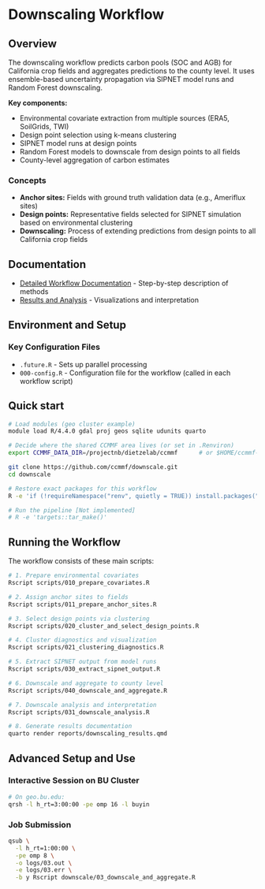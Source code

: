 # Downscaling Workflow

## Overview

The downscaling workflow predicts carbon pools (SOC and AGB) for California crop fields and aggregates predictions to the county level. It uses ensemble-based uncertainty propagation via SIPNET model runs and Random Forest downscaling.

**Key components:**
- Environmental covariate extraction from multiple sources (ERA5, SoilGrids, TWI)
- Design point selection using k-means clustering
- SIPNET model runs at design points
- Random Forest models to downscale from design points to all fields
- County-level aggregation of carbon estimates

### Concepts

- **Anchor sites:** Fields with ground truth validation data (e.g., Ameriflux sites)
- **Design points:** Representative fields selected for SIPNET simulation based on environmental clustering
- **Downscaling:** Process of extending predictions from design points to all California crop fields



## Documentation

- [Detailed Workflow Documentation](docs/workflow_documentation.qmd) - Step-by-step description of methods
- [Results and Analysis](reports/downscaling_results.qmd) - Visualizations and interpretation

## Environment and Setup


### Key Configuration Files

- `.future.R` - Sets up parallel processing
- `000-config.R` - Configuration file for the workflow (called in each workflow script)

## Quick start

```bash
# Load modules (geo cluster example)
module load R/4.4.0 gdal proj geos sqlite udunits quarto

# Decide where the shared CCMMF area lives (or set in .Renviron)
export CCMMF_DATA_DIR=/projectnb/dietzelab/ccmmf      # or $HOME/ccmmf-dev

git clone https://github.com/ccmmf/downscale.git
cd downscale

# Restore exact packages for this workflow
R -e 'if (!requireNamespace("renv", quietly = TRUE)) install.packages("renv"); renv::restore()'

# Run the pipeline [Not implemented]
# R -e 'targets::tar_make()'
```

## Running the Workflow

The workflow consists of these main scripts:

```bash
# 1. Prepare environmental covariates
Rscript scripts/010_prepare_covariates.R

# 2. Assign anchor sites to fields
Rscript scripts/011_prepare_anchor_sites.R

# 3. Select design points via clustering
Rscript scripts/020_cluster_and_select_design_points.R

# 4. Cluster diagnostics and visualization
Rscript scripts/021_clustering_diagnostics.R

# 5. Extract SIPNET output from model runs
Rscript scripts/030_extract_sipnet_output.R  

# 6. Downscale and aggregate to county level
Rscript scripts/040_downscale_and_aggregate.R

# 7. Downscale analysis and interpretation
Rscript scripts/031_downscale_analysis.R

# 8. Generate results documentation
quarto render reports/downscaling_results.qmd
```

## Advanced Setup and Use

### Interactive Session on BU Cluster

```sh
# On geo.bu.edu:
qrsh -l h_rt=3:00:00 -pe omp 16 -l buyin
```

### Job Submission

```sh
qsub \
  -l h_rt=1:00:00 \
  -pe omp 8 \
  -o logs/03.out \
  -e logs/03.err \
  -b y Rscript downscale/03_downscale_and_aggregate.R
```

